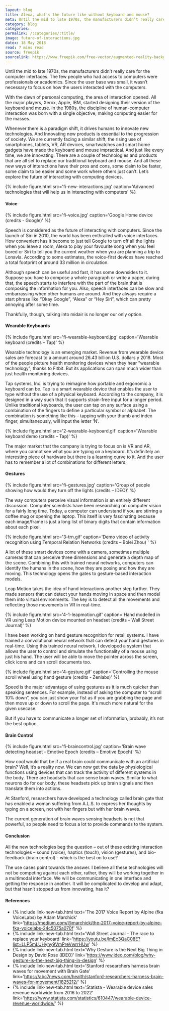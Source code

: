 ```yaml
---
layout: blog
title: Alexa, what's the future like without keyboard and mouse?
meta: Until the mid to late 1970s, the manufacturers didn’t really care for the computer interfaces. The few people who had access to computers..
category: blog
categories:
permalink: /:categories/:title/
image: future-of-interactions.jpg
datex: 18 May 2018
read: 7 mins read
source: freepik
sourcelink: https://www.freepik.com/free-vector/augmented-reality-background-with-device_2317192.htm#term=augmented%20reality&page=4&position=38
---
```


Until the mid to late 1970s, the manufacturers didn’t really care for the computer interfaces. The few people who had access to computers were professionals or academics. Since the user base was small, it wasn’t necessary to focus on how the users interacted with the computers.   

With the dawn of personal computing, the area of interaction opened. All the major players, Xerox, Apple, IBM, started designing their version of the keyboard and mouse. In the 1980s, the discipline of human-computer interaction was born with a single objective; making computing easier for the masses.   

Whenever there is a paradigm shift, it drives humans to innovate new technologies. And Innovating new products is essential to the progression of society. We are currently facing a similar shift, the rising use of smartphones, tablets, VR, AR devices, smartwatches and smart home gadgets have made the keyboard and mouse impractical. And just like every time, we are innovating. There are a couple of technologies and products that are all set to replace our traditional keyboard and mouse. And all these new ways of interactions have their pros and cons, some claim to be faster, some claim to be easier and some work where others just can’t. Let’s explore the future of interacting with computing devices.  

{% include figure.html src='fi-new-interactions.jpg' caption='Advanced technologies that will help us in interacting with computers' %}

#### Voice

{% include figure.html src='fi-voice.jpg' caption='Google Home device (credits - Google)' %}

Speech is considered as the future of interacting with computers. Since the launch of Siri in 2010, the world has been enthralled with voice interfaces. How convenient has it become to just tell Google to turn off all the lights when you leave a room, Alexa to play your favourite song when you feel bored or Siri to tell you the current weather when you are planning a trip to Lonavla. According to some estimates, the voice-first devices have reached a total footprint of around 33 million in circulation. 

Although speech can be useful and fast, it has some downsides to it. Suppose you have to compose a whole paragraph or write a paper, during that, the speech starts to interfere with the part of the brain that is composing the information for you. Also, speech interfaces can be slow and embarrassing when other humans are around. And they always require a start phrase like “Okay Google”, “Alexa” or “Hey Siri”, which can pretty annoying after some time.  

Thankfully, though, talking into midair is no longer our only option.  

#### Wearable Keyboards

{% include figure.html src='fi-wearable-keyboard.jpg' caption='Wearable keyboard (credits – Tap)' %}

Wearable technology is an emerging market. Revenue from wearable device sales are forecast to a amount around 26.43 billion U.S. dollars y 2018. Most of the people picture health monitoring devices when they hear "wearable technology", thanks to Fitbit. But its applications can span much wider than just health monitoring devices.

Tap systems, Inc. is trying to reimagine how portable and ergonomic a keyboard can be. Tap is a smart wearable device that enables the user to type without the use of a physical keyboard. According to the company, it is designed in a way such that it supports strain-free input for a longer period. Unlike traditional keyboards, the user can tap on any surface using a combination of the fingers to define a particular symbol or alphabet. The combination is something like this – tapping with your thumb and index finger, simultaneously, will input the letter ‘N’.  

{% include figure.html src='2-wearable-keyboard.gif' caption='Wearable keyboard demo (credits – Tap)' %}

The major market that the company is trying to focus on is VR and AR, where you cannot see what you are typing on a keyboard. It’s definitely an interesting piece of hardware but there is a learning curve to it. And the user has to remember a lot of combinations for different letters. 

#### Gestures

{% include figure.html src='fi-gestures.jpg' caption='Group of people showing how would they turn off the lights (credits – IDEO)' %}

The way computers perceive visual information is an entirely different discussion. Computer scientists have been researching on computer vision for a fairly long time. Today, a computer can understand if you are stirring a coffee mug or opening the laptop. This itself is very fascinating because each image/frame is just a long list of binary digits that contain information about each pixel. 

{% include figure.html src='3-trn.gif' caption='Demo video of activity recognition using Temporal Relation Networks (credits – Bolei Zhou) ' %}

A lot of these smart devices come with a camera, sometimes multiple cameras that can perceive three dimensions and generate a depth map of the scene. Combining this with trained neural networks, computers can identify the humans in the scene, how they are posing and how they are moving. This technology opens the gates to gesture-based interaction models. 

Leap Motion takes the idea of hand interactions another step further. They made sensors that can detect your hands moving in space and then model them into virtual environments. The key is to detect all the movements and reflecting those movements in VR in real-time.  

{% include figure.html src='4-1-leapmotion.gif' caption='Hand modelled in VR using Leap Motion device mounted on headset (credits – Wall Street Journal)' %}

I have been working on hand gesture recognition for retail systems. I have trained a convolutional neural network that can detect your hand gestures in real-time. Using this trained neural network, I developed a system that allows the user to control and simulate the functionality of a mouse using just his hand. The user will be able to move the pointer across the screen, click icons and can scroll documents too. 

{% include figure.html src='4-gesture.gif' caption='Controlling the mouse scroll wheel using hand gesture (credits - Zenlabs)' %}

Speed is the major advantage of using gestures as it is much quicker than speaking sentences. For example, instead of asking the computer to “scroll 10% down”, you can just show your fist as if you are grabbing the page and then move up or down to scroll the page. It's much more natural for the given usecase.

But if you have to communicate a longer set of information, probably, it’s not the best option.   

#### Brain Control

{% include figure.html src='fi-braincontrol.jpg' caption='Brain wave detecting headset - Emotive Epoch (credits – Emotive Epoch)' %}

How cool would that be if a real brain could communicate with an artificial brain? Well, it’s a reality now. We can now get the data by physiological functions using devices that can track the activity of different systems in the body. There are headsets that can sense brain waves. Similar to what neurons do for our body, these headsets pick up brain signals and then translate them into actions.  

At Stanford, researchers have developed a technology called brain gate that has enabled a woman suffering from A.L.S. to express her thoughts by typing on a screen, not with her fingers but with her brain waves.  

The current generation of brain waves sensing headsets is not that powerful, so people need to focus a lot to provide commands to the system.  

#### Conclusion

All the new technologies beg the question – out of these existing interaction technologies – sound (voice), haptics (touch), vision (gestures), and bio-feedback (brain control) - which is the best on to use?  

The use cases point towards the answer. I believe all these technologies will not be competing against each other, rather, they will be working together in a multimodal interface. We will be communicating in one interface and getting the response in another. It will be complicated to develop and adapt, but that hasn’t stopped us from innovating, has it?  

#### References
* {% include link-new-tab.html text='The 2017 Voice Report by Alpine (fka VoiceLabs) by Adam Marchick' link='https://medium.com/@marchick/the-2017-voice-report-by-alpine-fka-voicelabs-24c5075a070f' %}
* {% include link-new-tab.html text='Wall Street Journal – The race to replace your keyboard' link='https://youtu.be/lmEc3QaC08E?list=LLP5mLUHyhy9VmPreVwrrHUw' %}
* {% include link-new-tab.html text='Why Gesture is the Next Big Thing in Design by David Rose (IDEO)' link='https://www.ideo.com/blog/why-gesture-is-the-next-big-thing-in-design' %}
* {% include link-new-tab.html text='Stanford researchers harness brain waves for movement with Brain Gate' link='https://abc7news.com/health/stanford-researchers-harness-brain-waves-for-movement/1825212/' %}
* {% include link-new-tab.html text='Statista - Wearable device sales revenue worldwide from 2016 to 2022' link='https://www.statista.com/statistics/610447/wearable-device-revenue-worldwide/' %}
